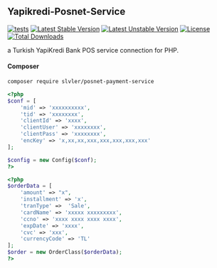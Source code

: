 ## Yapikredi-Posnet-Service

[![tests](https://github.com/slvler/posnet-payment-service/actions/workflows/tests.yml/badge.svg)](https://github.com/slvler/posnet-payment-service/actions/workflows/tests.yml)
[![Latest Stable Version](https://poser.pugx.org/slvler/posnet-payment-service/v)](https://packagist.org/packages/slvler/posnet-payment-service)
[![Latest Unstable Version](https://poser.pugx.org/slvler/posnet-payment-service/v/unstable)](https://packagist.org/packages/slvler/posnet-payment-service)
[![License](https://poser.pugx.org/slvler/posnet-payment-service/license)](https://packagist.org/packages/slvler/posnet-payment-service)
[![Total Downloads](https://poser.pugx.org/slvler/posnet-payment-service/downloads)](https://packagist.org/packages/slvler/posnet-payment-service)

a Turkish YapiKredi Bank POS service connection for PHP.
#### Composer
```bash
composer require slvler/posnet-payment-service
```
```php
<?php
$conf = [
    'mid' => 'xxxxxxxxxx',
    'tid' => 'xxxxxxxx',
    'clientId' => 'xxxx',
    'clientUser' => 'xxxxxxxx',
    'clientPass' => 'xxxxxxxx',
    'encKey' => 'x,xx,xx,xxx,xxx,xxx,xxx,xxx'
];

$config = new Config($conf); 
?>
```
```php
<?php
$orderData = [
    'amount' => "x",
    'installment' => 'x',
    'tranType' =>  'Sale',
    'cardName' => 'xxxxx xxxxxxxxx',
    'ccno' => 'xxxx xxxx xxxx xxxx',
    'expDate' => 'xxxx',
    'cvc' => 'xxx',
    'currencyCode' => 'TL'
];
$order = new OrderClass($orderData);
?>
```




